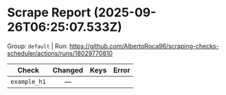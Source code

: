 # Scrape Report (2025-09-26T06:25:07.533Z)

Group: `default`  |  Run: https://github.com/AlbertoRoca96/scraping-checks-scheduler/actions/runs/18029770810

| Check | Changed | Keys | Error |
|---|:---:|:--|:--|
| `example_h1` | — |  |  |

